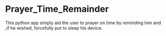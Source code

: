 # Prayer_Time_Remainder
This python app simply aid the user to prayer on time by reminding him and ,if he wished, forcefully put to sleep his device.
